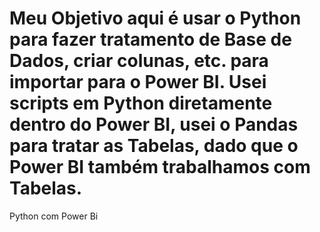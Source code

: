 # Meu Objetivo aqui é usar o Python para fazer tratamento de Base de Dados, criar colunas, etc. para importar para o Power BI. Usei scripts em Python diretamente dentro do Power BI, usei o Pandas para tratar as  Tabelas,  dado que o Power BI também trabalhamos com Tabelas.
 Python com Power Bi
